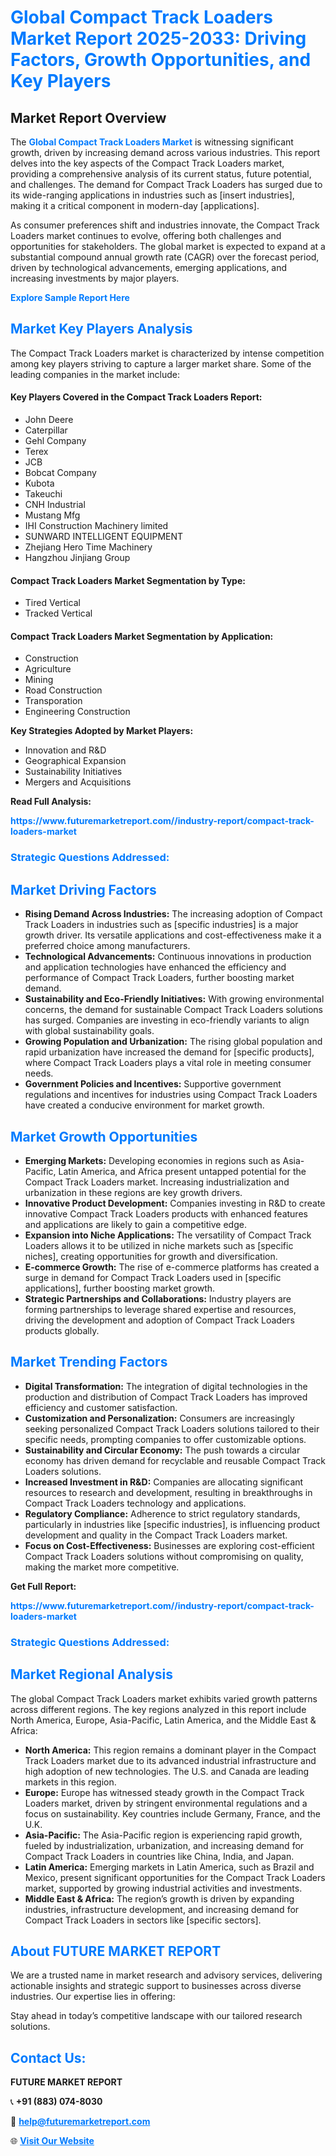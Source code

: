 <h1 style="color: #007BFF;">Global Compact Track Loaders Market Report 2025-2033: Driving Factors, Growth Opportunities, and Key Players</h1>

<section id="overview">
<h2>Market Report Overview</h2>
<p>The <a href="https://www.futuremarketreport.com//industry-report/compact-track-loaders-market" style="color: #007BFF; text-decoration: none;"><strong>Global Compact Track Loaders Market</strong></a> is witnessing significant growth, driven by increasing demand across various industries. This report delves into the key aspects of the Compact Track Loaders market, providing a comprehensive analysis of its current status, future potential, and challenges. The demand for Compact Track Loaders has surged due to its wide-ranging applications in industries such as [insert industries], making it a critical component in modern-day [applications].</p>
<p>As consumer preferences shift and industries innovate, the Compact Track Loaders market continues to evolve, offering both challenges and opportunities for stakeholders. The global market is expected to expand at a substantial compound annual growth rate (CAGR) over the forecast period, driven by technological advancements, emerging applications, and increasing investments by major players.</p>
</section>

<section id="overview">
<p><a href="https://www.futuremarketreport.com//request-sample/reportId=88886" style="color: #007BFF; text-decoration: none;"><strong>Explore Sample Report Here</strong></a></p>
</section>

<section id="key-players">
<h2 style="color: #007BFF;">Market Key Players Analysis</h2>
<p>The Compact Track Loaders market is characterized by intense competition among key players striving to capture a larger market share. Some of the leading companies in the market include:</p>
<h4>Key Players Covered in the Compact Track Loaders Report:</h4>
<ul><li>John Deere</li><li>Caterpillar</li><li>Gehl Company</li><li>Terex</li><li>JCB</li><li>Bobcat Company</li><li>Kubota</li><li>Takeuchi</li><li>CNH Industrial</li><li>Mustang Mfg</li><li>IHI Construction Machinery limited</li><li>SUNWARD INTELLIGENT EQUIPMENT</li><li>Zhejiang Hero Time Machinery</li><li>Hangzhou Jinjiang Group</li></ul>
<h4>Compact Track Loaders Market Segmentation by Type:</h4>
<ul><li>Tired Vertical</li><li>Tracked Vertical</li></ul>

<h4>Compact Track Loaders Market Segmentation by Application:</h4>
<ul><li>Construction</li><li>Agriculture</li><li>Mining</li><li>Road Construction</li><li>Transporation</li><li>Engineering Construction</li></ul>
<p><strong>Key Strategies Adopted by Market Players:</strong></p>
<ul>
<li>Innovation and R&D</li>
<li>Geographical Expansion</li>
<li>Sustainability Initiatives</li>
<li>Mergers and Acquisitions</li>
</ul>
</section>

<section>
<p><strong>Read Full Analysis: </strong></p><a href="https://www.futuremarketreport.com//industry-report/compact-track-loaders-market" style="color: #007BFF; text-decoration: none;"><strong>https://www.futuremarketreport.com//industry-report/compact-track-loaders-market</strong></a>
<h3 style="color: #007BFF;">Strategic Questions Addressed:</h3>
</section>

<section id="driving-factors">
<h2 style="color: #007BFF;">Market Driving Factors</h2>
<ul>
<li><strong>Rising Demand Across Industries:</strong> The increasing adoption of Compact Track Loaders in industries such as [specific industries] is a major growth driver. Its versatile applications and cost-effectiveness make it a preferred choice among manufacturers.</li>
<li><strong>Technological Advancements:</strong> Continuous innovations in production and application technologies have enhanced the efficiency and performance of Compact Track Loaders, further boosting market demand.</li>
<li><strong>Sustainability and Eco-Friendly Initiatives:</strong> With growing environmental concerns, the demand for sustainable Compact Track Loaders solutions has surged. Companies are investing in eco-friendly variants to align with global sustainability goals.</li>
<li><strong>Growing Population and Urbanization:</strong> The rising global population and rapid urbanization have increased the demand for [specific products], where Compact Track Loaders plays a vital role in meeting consumer needs.</li>
<li><strong>Government Policies and Incentives:</strong> Supportive government regulations and incentives for industries using Compact Track Loaders have created a conducive environment for market growth.</li>
</ul>
</section>

<section id="growth-opportunities">
<h2 style="color: #007BFF;">Market Growth Opportunities</h2>
<ul>
<li><strong>Emerging Markets:</strong> Developing economies in regions such as Asia-Pacific, Latin America, and Africa present untapped potential for the Compact Track Loaders market. Increasing industrialization and urbanization in these regions are key growth drivers.</li>
<li><strong>Innovative Product Development:</strong> Companies investing in R&D to create innovative Compact Track Loaders products with enhanced features and applications are likely to gain a competitive edge.</li>
<li><strong>Expansion into Niche Applications:</strong> The versatility of Compact Track Loaders allows it to be utilized in niche markets such as [specific niches], creating opportunities for growth and diversification.</li>
<li><strong>E-commerce Growth:</strong> The rise of e-commerce platforms has created a surge in demand for Compact Track Loaders used in [specific applications], further boosting market growth.</li>
<li><strong>Strategic Partnerships and Collaborations:</strong> Industry players are forming partnerships to leverage shared expertise and resources, driving the development and adoption of Compact Track Loaders products globally.</li>
</ul>
</section>

<section id="trending-factors">
<h2 style="color: #007BFF;">Market Trending Factors</h2>
<ul>
<li><strong>Digital Transformation:</strong> The integration of digital technologies in the production and distribution of Compact Track Loaders has improved efficiency and customer satisfaction.</li>
<li><strong>Customization and Personalization:</strong> Consumers are increasingly seeking personalized Compact Track Loaders solutions tailored to their specific needs, prompting companies to offer customizable options.</li>
<li><strong>Sustainability and Circular Economy:</strong> The push towards a circular economy has driven demand for recyclable and reusable Compact Track Loaders solutions.</li>
<li><strong>Increased Investment in R&D:</strong> Companies are allocating significant resources to research and development, resulting in breakthroughs in Compact Track Loaders technology and applications.</li>
<li><strong>Regulatory Compliance:</strong> Adherence to strict regulatory standards, particularly in industries like [specific industries], is influencing product development and quality in the Compact Track Loaders market.</li>
<li><strong>Focus on Cost-Effectiveness:</strong> Businesses are exploring cost-efficient Compact Track Loaders solutions without compromising on quality, making the market more competitive.</li>
</ul>
</section>

<section>
<p><strong>Get Full Report: </strong></p><a href="https://www.futuremarketreport.com//industry-report/compact-track-loaders-market" style="color: #007BFF; text-decoration: none;"><strong>https://www.futuremarketreport.com//industry-report/compact-track-loaders-market</strong></a>
<h3 style="color: #007BFF;">Strategic Questions Addressed:</h3>
</section>


<section id="regional-analysis">
<h2 style="color: #007BFF;">Market Regional Analysis</h2>
<p>The global Compact Track Loaders market exhibits varied growth patterns across different regions. The key regions analyzed in this report include North America, Europe, Asia-Pacific, Latin America, and the Middle East & Africa:</p>
<ul>
<li><strong>North America:</strong> This region remains a dominant player in the Compact Track Loaders market due to its advanced industrial infrastructure and high adoption of new technologies. The U.S. and Canada are leading markets in this region.</li>
<li><strong>Europe:</strong> Europe has witnessed steady growth in the Compact Track Loaders market, driven by stringent environmental regulations and a focus on sustainability. Key countries include Germany, France, and the U.K.</li>
<li><strong>Asia-Pacific:</strong> The Asia-Pacific region is experiencing rapid growth, fueled by industrialization, urbanization, and increasing demand for Compact Track Loaders in countries like China, India, and Japan.</li>
<li><strong>Latin America:</strong> Emerging markets in Latin America, such as Brazil and Mexico, present significant opportunities for the Compact Track Loaders market, supported by growing industrial activities and investments.</li>
<li><strong>Middle East & Africa:</strong> The region’s growth is driven by expanding industries, infrastructure development, and increasing demand for Compact Track Loaders in sectors like [specific sectors].</li>
</ul>
</section>

<footer>
<h2 style="color: #007BFF;">About FUTURE MARKET REPORT</h2>
<p>We are a trusted name in market research and advisory services, delivering actionable insights and strategic support to businesses across diverse industries. Our expertise lies in offering:</p>

<p>Stay ahead in today’s competitive landscape with our tailored research solutions.</p>

<h2 style="color: #007BFF;">Contact Us:</h2>
<p><strong>FUTURE MARKET REPORT</strong></p>
<p>📞 <strong>+91 (883) 074-8030</strong></p>
<p>📧 <strong><a href="mailto:help@futuremarketreport.com" style="color: #007BFF;">help@futuremarketreport.com</a></strong></p>
<p>🌐 <strong><a href="https://www.futuremarketreport.com/" style="color: #007BFF;">Visit Our Website</a></strong></p>
</footer>